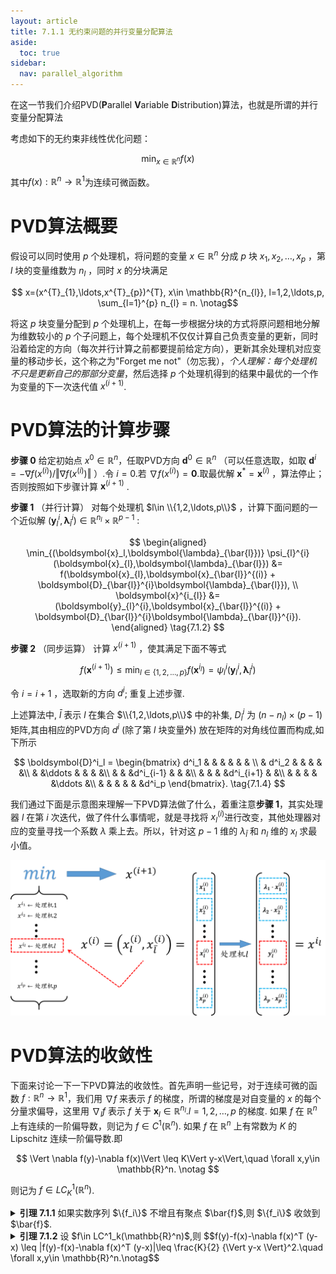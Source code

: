 ```yaml
---
layout: article
title: 7.1.1 无约束问题的并行变量分配算法
aside:
  toc: true
sidebar:
  nav: parallel_algorithm
---
```

在这一节我们介绍PVD(**P**arallel **V**ariable **D**istribution)算法，也就是所谓的并行变量分配算法

考虑如下的无约束非线性优化问题：

$$\min_{x\in \mathbb{R}^{n}} f(x) \tag{7.1.1}$$

其中$f(x):\mathbb{R}^{n}\rightarrow \mathbb{R}^{1}$为连续可微函数。

# PVD算法概要

假设可以同时使用 $p$ 个处理机，将问题的变量 $x\in \mathbb{R}^{n}$ 分成 $p$ 块 $x_{1},x_{2},\ldots,x_{p}$ ，第 $l$ 块的变量维数为 $n_{l}$ ，同时 $x$ 的分块满足

$$ x=(x^{T}_{1},\ldots,x^{T}_{p})^{T}, x\in \mathbb{R}^{n_{l}}, l=1,2,\ldots,p, \sum_{l=1}^{p} n_{l} = n. \notag$$

将这 $p$ 块变量分配到 $p$ 个处理机上，在每一步根据分块的方式将原问题相地分解为维数较小的 $p$ 个子问题上，每个处理机不仅仅计算自己负责变量的更新，同时沿着给定的方向（每次并行计算之前都要提前给定方向），更新其余处理机对应变量的移动步长，这个称之为"Forget me not"（勿忘我），*个人理解：每个处理机不只是更新自己的那部分变量*，然后选择 $p$ 个处理机得到的结果中最优的一个作为变量的下一次迭代值 $x^{(i+1)}$.

# PVD算法的计算步骤

**步骤 $0$** 给定初始点 $x^{0}\in \mathbb{R}^{n}$，任取PVD方向 $\boldsymbol{d}^0\in \mathbb{R}^{n}$ （可以任意选取，如取 $\boldsymbol{d}^{i}=-\nabla f(x^{(i)})/\Vert \nabla f(x^{(i)}) \Vert$ ）.令 $i=0$.若 $\nabla f(x^{(i)}) = \mathbf{0}$.取最优解 $\boldsymbol{x}^{*} = \boldsymbol{x}^{(i)}$ ，算法停止；否则按照如下步骤计算 $\boldsymbol{x}^{(i+1)}$ .

**步骤 $1$** （并行计算） 对每个处理机 $l\in \\{1,2,\ldots,p\\}$ ，计算下面问题的一个近似解 $( \boldsymbol{y}_ {l}^{i},\boldsymbol{\lambda}_ {\bar{l}}^{i} ) \in \mathbb{R}^{n_{l}} \times \mathbb{R}^{p-1}$ :

$$
\begin{aligned}
\min_{(\boldsymbol{x}_l,\boldsymbol{\lambda}_{\bar{l}})} \psi_{l}^{i} (\boldsymbol{x}_{l},\boldsymbol{\lambda}_{\bar{l}}) &= f(\boldsymbol{x}_{l},\boldsymbol{x}_{\bar{l}}^{(i)} + \boldsymbol{D}_{\bar{l}}^{i}\boldsymbol{\lambda}_{\bar{l}}), \\
\boldsymbol{x}^{i_{l}} &= (\boldsymbol{y}_{l}^{i},\boldsymbol{x}_{\bar{l}}^{(i)} + \boldsymbol{D}_{\bar{l}}^{i}\boldsymbol{\lambda}_{\bar{l}}^{i}).
\end{aligned} \tag{7.1.2}
$$

**步骤 $2$** （同步运算） 计算 $x^{(i+1)}$ ，使其满足下面不等式

$$f(\boldsymbol{x}^{(i+1)}) \leq \min_{l\in \{1,2,\ldots,p\}} f(\boldsymbol{x}^{i_{l}}) = \psi_{l}^{i} (\boldsymbol{y}_ {l}^{i},\boldsymbol{\lambda}_ {\bar{l}}^{i})  \tag{7.1.3}$$

令 $i = i + 1$ ，选取新的方向 $d^{i}$; 重复上述步骤. 

上述算法中, $\bar{l}$ 表示 $l$ 在集合 $\\{1,2,\ldots,p\\}$ 中的补集, $D^i_{\bar{l}}$ 为 $(n - n_l)\times(p-1)$ 矩阵,其由相应的PVD方向 $d^i$ (除了第 $l$ 块变量外) 放在矩阵的对角线位置而构成,如下所示

$$
\boldsymbol{D}^i_l = 
\begin{bmatrix}
    d^i_1 & & & & & & \\
    & d^i_2 & & & & &\\
    & &\ddots & & & &\\
    & & &d^i_{i-1} & & &\\
    & & & &d^i_{i+1} & &\\
    & & & & &\ddots &\\
    & & & & & &d^i_p
\end{bmatrix}. \tag{7.1.4}
$$

我们通过下面是示意图来理解一下PVD算法做了什么，着重注意**步骤 $1$**，其实处理器 $l$ 在第 $i$ 次迭代，做了件什么事情呢，就是寻找将 $x^{(i)}_l$进行改变，其他处理器对应的变量寻找一个系数 $\lambda$ 乘上去。所以，针对这 $p-1$ 维的 $\lambda_{\bar{l}}$ 和 $n_l$ 维的 $x_l$ 求最小值。

![PVD流程](/post_image/parallel-algorithm/PVD流程.png)

# PVD算法的收敛性

下面来讨论一下一下PVD算法的收敛性。首先声明一些记号，对于连续可微的函数 $f:\mathbb{R}^n\rightarrow \mathbb{R}^1$，我们用 $\nabla f$ 来表示 $f$ 的梯度，所谓的梯度是对自变量的 $x$ 的每个分量求偏导，这里用 $\nabla_l f$ 表示 $f$ 关于 $\boldsymbol{x}_l \in \mathbb{R}^{n_l}. l = 1,2,\ldots,p$ 的梯度. 如果 $f$ 在 $\mathbb{R}^n$ 上有连续的一阶偏导数，则记为 ${f\in C^1(\mathbb{R}^n)}$. 如果 ${f}$ 在 ${\mathbb{R}^n}$ 上有常数为 ${K}$ 的Lipschitz 连续一阶偏导数.即

<center>$$
\Vert \nabla f(y)-\nabla f(x)\Vert \leq K\Vert y-x\Vert,\quad \forall x,y\in \mathbb{R}^n. \notag
$$</center> 

则记为 ${f\in LC^1_K(\mathbb{R}^n)}$.

<details><summary> <b>引理 7.1.1</b> 如果实数序列 $\{f_i\}$ 不增且有聚点 $\bar{f}$,则 $\{f_i\}$ 收敛到 $\bar{f}$. </summary>
证明 首先证明序列 $\{f_i\}$ 下方有界.设 $f_{i_j} \rightarrow \bar{f}$. 若 $\{f_i\}$ 下方无界，则存在 $i,j$ 满足
  $$\bar{f} > f_i （因为\{f_i\}是下方无界的），\notag$$
  $$f_i \geq f_{i_j} （因为\{f_i\}是非增序列），\notag$$
  $$f_{i_j} \geq \bar{f} （因为\{f_{i_j}\}非增加且收敛到\bar{f}）.\notag$$
  矛盾！因此 $\{f_i\}$ 是下方有界的，其又非增，所以一定收敛，且一定收敛到 $\bar{f}$. $\Box$
</details>

<details><summary> <b>引理 7.1.2</b> 设 $f\in LC^1_k(\mathbb{R}^n)$,则
$$f(y)-f(x)-\nabla f(x)^T (y-x) \leq |f(y)-f(x)-\nabla f(x)^T (y-x)|\leq \frac{K}{2} {\Vert y-x \Vert}^2.\quad \forall x,y\in \mathbb{R}^n.\notag$$ </summary>
书上没有写,我也不会证!
</details>

